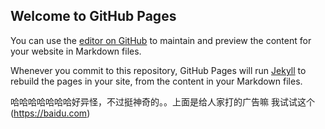 ## Welcome to GitHub Pages

You can use the [editor on GitHub](https://github.com/smr8/nothingspecial/edit/main/README.md) to maintain and preview the content for your website in Markdown files.

Whenever you commit to this repository, GitHub Pages will run [Jekyll](https://jekyllrb.com/) to rebuild the pages in your site, from the content in your Markdown files.

哈哈哈哈哈哈哈好异怪，不过挺神奇的。。上面是给人家打的广告嘛 我试试这个(https://baidu.com)
